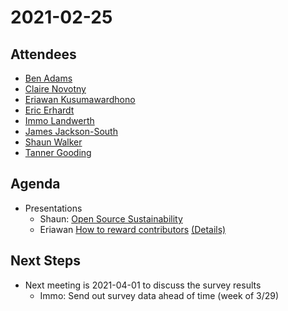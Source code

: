 # 2021-02-25

## Attendees

* [Ben Adams](https://github.com/benaadams)
* [Claire Novotny](https://github.com/clairernovotny)
* [Eriawan Kusumawardhono](https://github.com/eriawan)
* [Eric Erhardt](https://github.com/eerhardt)
* [Immo Landwerth](https://github.com/terrajobst)
* [James Jackson-South](https://github.com/jimbobsquarepants)
* [Shaun Walker](https://github.com/sbwalker)
* [Tanner Gooding](https://github.com/tannergooding)

## Agenda

* Presentations
    - Shaun: [Open Source Sustainability](../docs/oss-sustainability.pptx)
    - Eriawan [How to reward contributors](../docs/proposed-how-to-reward-contributors.pptx) [(Details)](../docs/proposed-how-to-reward-contributors.docx)

## Next Steps

* Next meeting is 2021-04-01 to discuss the survey results
    - Immo: Send out survey data ahead of time (week of 3/29)

